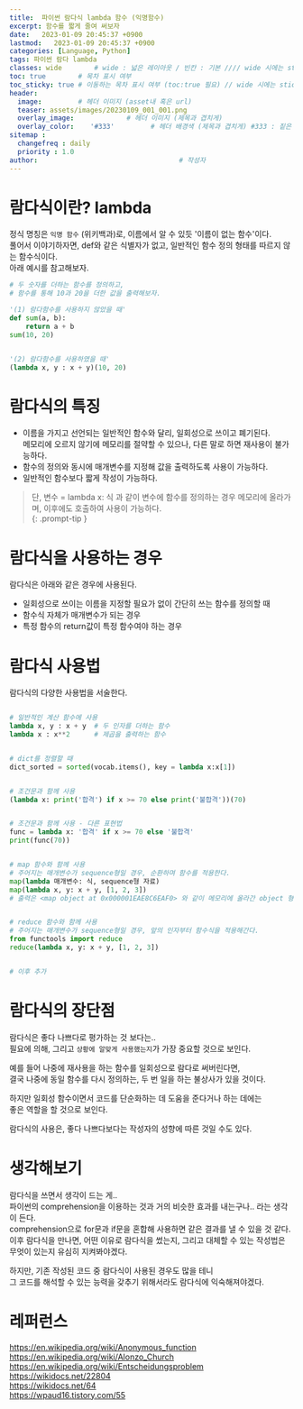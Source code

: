 ```yaml
---
title:  파이썬 람다식 lambda 함수 (익명함수)
excerpt: 함수를 짧게 줄여 써보자
date:   2023-01-09 20:45:37 +0900
lastmod:   2023-01-09 20:45:37 +0900
categories: [Language, Python]
tags: 파이썬 람다 lambda
classes: wide        # wide : 넓은 레이아웃 / 빈칸 : 기본 //// wide 시에는 sticky toc 불가
toc: true        # 목차 표시 여부
toc_sticky: true # 이동하는 목차 표시 여부 (toc:true 필요) // wide 시에는 sticky toc 불가
header: 
  image:         # 헤더 이미지 (asset내 혹은 url)
  teaser: assets/images/20230109_001_001.png
  overlay_image:             # 헤더 이미지 (제목과 겹치게)
  overlay_color:    '#333'         # 헤더 배경색 (제목과 겹치게) #333 : 짙은 회색
sitemap :
  changefreq : daily
  priority : 1.0
author:                                   # 작성자
---
```

<!--postNo: 20230109_001-->

# 람다식이란? lambda  
정식 명칭은 `익명 함수` (위키백과)로, 이름에서 알 수 있듯 '이름이 없는 함수'이다.    
풀어서 이야기하자면, def와 같은 식별자가 없고, 일반적인 함수 정의 형태를 따르지 않는 함수식이다.  
아래 예시를 참고해보자.  

```python
# 두 숫자를 더하는 함수를 정의하고,
# 함수를 통해 10과 20을 더한 값을 출력해보자. 

'(1) 람다함수를 사용하지 않았을 때'
def sum(a, b):
    return a + b
sum(10, 20)


'(2) 람다함수를 사용하였을 때'
(lambda x, y : x + y)(10, 20)

```

# 람다식의 특징  
* 이름을 가지고 선언되는 일반적인 함수와 달리, 일회성으로 쓰이고 폐기된다.  
메모리에 오르지 않기에 메모리를 절약할 수 있으나, 다른 말로 하면 재사용이 불가능하다.  
* 함수의 정의와 동시에 매개변수를 지정해 값을 출력하도록 사용이 가능하다.  
* 일반적인 함수보다 짧게 작성이 가능하다.  

> 단, 변수 = lambda x: 식 과 같이 변수에 함수를 정의하는 경우 메모리에 올라가며, 이후에도 호출하여 사용이 가능하다.   
{: .prompt-tip }

# 람다식을 사용하는 경우  
람다식은 아래와 같은 경우에 사용된다.  
* 일회성으로 쓰이는 이름을 지정할 필요가 없이 간단히 쓰는 함수를 정의할 때  
* 함수식 자체가 매개변수가 되는 경우  
* 특정 함수의 return값이 특정 함수여야 하는 경우    


# 람다식 사용법

람다식의 다양한 사용법을 서술한다.  

```python

# 일반적인 계산 함수에 사용
lambda x, y : x + y  # 두 인자를 더하는 함수
lambda x : x**2      # 제곱을 출력하는 함수


# dict를 정렬할 때
dict_sorted = sorted(vocab.items(), key = lambda x:x[1])


# 조건문과 함께 사용
(lambda x: print('합격') if x >= 70 else print('불합격'))(70)


# 조건문과 함께 사용 - 다른 표현법
func = lambda x: '합격' if x >= 70 else '불합격'
print(func(70))


# map 함수와 함께 사용
# 주어지는 매개변수가 sequence형일 경우, 순환하며 함수를 적용한다.
map(lambda 매개변수: 식, sequence형 자료)
map(lambda x, y: x + y, [1, 2, 3])
# 출력은 <map object at 0x000001EAE8C6EAF0> 와 같이 메모리에 올라간 object 형태가 된다.  


# reduce 함수와 함께 사용
# 주어지는 매개변수가 sequence형일 경우, 앞의 인자부터 함수식을 적용해간다.  
from functools import reduce
reduce(lambda x, y: x + y, [1, 2, 3])


# 이후 추가

```


<!-- # 람다식의 등장 배경

수학자이자 철학자인 Alonzo Church가 Entscheidungs problem 을 해결할 때 등장한 것으로 보이는데..  
이 부분은 잘 모르겠다. 패스!   -->


# 람다식의 장단점

람다식은 좋다 나쁘다로 평가하는 것 보다는..  
필요에 의해, 그리고 `상황에 알맞게 사용했는지`가 가장 중요할 것으로 보인다.  

예를 들어 나중에 재사용을 하는 함수를 일회성으로 람다로 써버린다면,  
결국 나중에 동일 함수를 다시 정의하는, 두 번 일을 하는 불상사가 있을 것이다.  

하지만 일회성 함수이면서 코드를 단순화하는 데 도움을 준다거나 하는 데에는  
좋은 역할을 할 것으로 보인다.  

람다식의 사용은, 좋다 나쁘다보다는 작성자의 성향에 따른 것일 수도 있다.  


# 생각해보기  
람다식을 쓰면서 생각이 드는 게..  
파이썬의 comprehension을 이용하는 것과 거의 비슷한 효과를 내는구나.. 라는 생각이 든다.  
comprehension으로 for문과 if문을 혼합해 사용하면 같은 결과를 낼 수 있을 것 같다.  
이후 람다식을 만나면, 어떤 이유로 람다식을 썼는지, 그리고 대체할 수 있는 작성법은 무엇이 있는지 유심히 지켜봐야겠다.  

하지만, 기존 작성된 코드 중 람다식이 사용된 경우도 많을 테니  
그 코드를 해석할 수 있는 능력을 갖추기 위해서라도 람다식에 익숙해져야겠다.  


# 레퍼런스  
https://en.wikipedia.org/wiki/Anonymous_function  
https://en.wikipedia.org/wiki/Alonzo_Church  
https://en.wikipedia.org/wiki/Entscheidungsproblem  
https://wikidocs.net/22804  
https://wikidocs.net/64  
https://wpaud16.tistory.com/55  